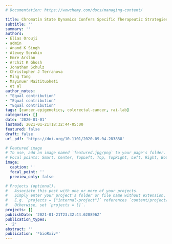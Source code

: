 ```yaml
---
# Documentation: https://wowchemy.com/docs/managing-content/

title: Chromatin State Dynamics Confers Specific Therapeutic Strategies in Enhancer Subtypes of Colorectal Cancer
subtitle: ''
summary: ''
authors:
- Elias Orouji
- admin
- Anand K Singh
- Alexey Sorokin
- Emre Arslan
- Archit K Ghosh
- Jonathan Schulz
- Christopher J Terranova
- Ming Tang
- Mayinuer Maitituoheti
- et al
author_notes:
- "Equal contribution"
- "Equal contribution"
- "Equal contribution"
tags: [cancer-epigenetics, colorectal-cancer, rai-lab]
categories: []
date: '2020-01-01'
lastmod: 2021-01-21T18:32:44-05:00
featured: false
draft: false
url_pdf: 'https://doi.org/10.1101/2020.09.04.283838'

# Featured image
# To use, add an image named `featured.jpg/png` to your page's folder.
# Focal points: Smart, Center, TopLeft, Top, TopRight, Left, Right, BottomLeft, Bottom, BottomRight.
image:
  caption: ''
  focal_point: ''
  preview_only: false

# Projects (optional).
#   Associate this post with one or more of your projects.
#   Simply enter your project's folder or file name without extension.
#   E.g. `projects = ["internal-project"]` references `content/project/deep-learning/index.md`.
#   Otherwise, set `projects = []`.
projects: []
publishDate: '2021-01-21T23:32:44.628896Z'
publication_types:
- '2'
abstract: ''
publication: '*bioRxiv*'
---
```

